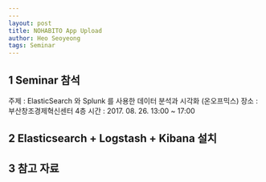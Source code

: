 ```yaml
---
---
layout: post
title: NOHABITO App Upload
author: Heo Seoyeong
tags: Seminar
---
```


## 1 Seminar 참석
주제 : ElasticSearch 와 Splunk 를 사용한 데이터 분석과 시각화 (온오프믹스)
장소 : 부산창조경제혁신센터 4층 
시간 : 2017. 08. 26. 13:00 ~ 17:00

## 2 Elasticsearch + Logstash + Kibana 설치


## 3 참고 자료

